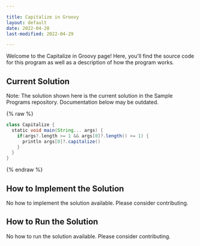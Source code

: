 ```yaml
---

title: Capitalize in Groovy
layout: default
date: 2022-04-28
last-modified: 2022-04-29

---
```


Welcome to the Capitalize in Groovy page! Here, you'll find the source code for this program as well as a description of how the program works.

## Current Solution

Note: The solution shown here is the current solution in the Sample Programs repository. Documentation below may be outdated.

{% raw %}

```Groovy
class Capitalize {
  static void main(String... args) {
    if(args?.length >= 1 && args[0]?.length() >= 1) {
      println args[0]?.capitalize()
    }
  }
}

```

{% endraw %}

## How to Implement the Solution

No how to implement the solution available. Please consider contributing.

## How to Run the Solution

No how to run the solution available. Please consider contributing.
